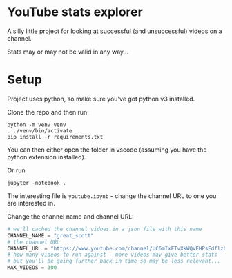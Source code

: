 # YouTube stats explorer

A silly little project for looking at successful (and unsuccessful) videos on a channel.

Stats may or may not be valid in any way...

# Setup

Project uses python, so make sure you've got python v3 installed.

Clone the repo and then run:

```
python -m venv venv
. ./venv/bin/activate
pip install -r requirements.txt
```

You can then either open the folder in vscode (assuming you have the python extension installed).

Or run

```
jupyter -notebook .
```

The interesting file is `youtube.ipynb` - change the channel URL to one you are interested in.

Change the channel name and channel URL:

```python
# we'll cached the channel vidoes in a json file with this name
CHANNEL_NAME = "great_scott"
# the channel URL
CHANNEL_URL = "https://www.youtube.com/channel/UC6mIxFTvXkWQVEHPsEdflzQ"
# how many videos to run against - more videos may give better stats
# but you'll be going further back in time so may be less relevant...
MAX_VIDEOS = 300
```